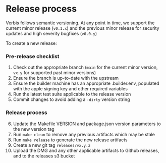 # Release process

Verbis follows semantic versioning. At any point in time, we support the current
minor release (`v0.1.x`) and the previous minor release for security updates and
high severity bugfixes (`v0.0.y`)

To create a new release:

### Pre-release checklist
1. Check out the appropriate branch (`main` for the current minor version, `vx.y` for
   supported past minor versions)
2. Ensure the branch is up-to-date with the upstream
3. Ensure the builder machine has an appropriate .builder.env, populated with
   the apple signing key and other required variables
4. Run the latest test suite applicable to the release version
5. Commit changes to avoid adding a `-dirty` version string


### Release process
6. Update the Makefile VERSION and package.json version parameters to the new version tag
7. Run `make clean` to remove any previous artifacts which may be stale
8. Run `make release` to generate the new release artifacts
9. Create a new git tag `releases/vx.y.z`
10. Upload the DMG and any other applicable artifacts to Github releases, and to
    the releases s3 bucket
